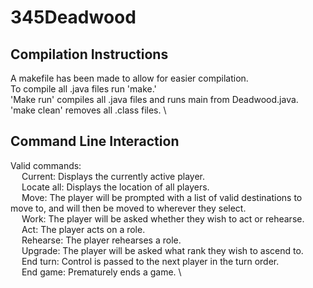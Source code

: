 # 345Deadwood
## Compilation Instructions
A makefile has been made to allow for easier compilation. \
	To compile all .java files run 'make.' \
	'Make run' compiles all .java files and runs main from Deadwood.java. \
	'make clean' removes all .class files. \

## Command Line Interaction
Valid commands: \
	&ensp; &ensp;Current: Displays the currently active player.\
	&ensp; &ensp;Locate all: Displays the location of all players.\
	&ensp; &ensp;Move: The player will be prompted with a list of valid destinations to move to, and will then be moved to wherever they select. \
	&ensp; &ensp;Work: The player will be asked whether they wish to act or rehearse. \
	&ensp; &ensp;Act: The player acts on a role. \
	&ensp; &ensp;Rehearse: The player rehearses a role. \
	&ensp; &ensp;Upgrade: The player will be asked what rank they wish to ascend to. \
	&ensp; &ensp;End turn: Control is passed to the next player in the turn order. \
	&ensp; &ensp;End game: Prematurely ends a game. \
	
